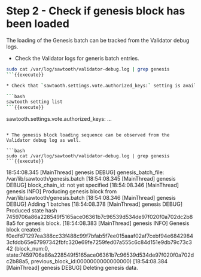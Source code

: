 # Step 2 - Check if genesis block has been loaded

The loading of the Genesis batch can be tracked from the Validator debug logs.

* Check the Validator logs for generis batch entries.

```bash
sudo cat /var/log/sawtooth/validator-debug.log | grep genesis
```{{execute}}

* Check that `sawtooth.settings.vote.authorized_keys:` setting is available on-chain.

```bash
sawtooth setting list
```{{execute}}

```
sawtooth.settings.vote.authorized_keys: ...
```

* The genesis block loading sequence can be observed from the Validator debug log as well.

```bash
sudo cat /var/log/sawtooth/validator-debug.log | grep genesis
```{{execute}}

```
18:54:08.345 [MainThread] genesis DEBUG] genesis_batch_file: /var/lib/sawtooth/genesis.batch
[18:54:08.345 [MainThread] genesis DEBUG] block_chain_id: not yet specified
[18:54:08.346 [MainThread] genesis INFO] Producing genesis block from /var/lib/sawtooth/genesis.batch
[18:54:08.346 [MainThread] genesis DEBUG] Adding 1 batches
[18:54:08.378 [MainThread] genesis DEBUG] Produced state hash 7459706a86a228549f5165ace06361b7c96539d534de97f020f0a702dc2b88a5 for genesis block.
[18:54:08.383 [MainThread] genesis INFO] Genesis block created: f0edfd71297ea388cc33f488c99f7bfab5f7ee015aaaf02af7cebf94e68429843cfddb65e67997342fbfc320e69fe7259fed07a555c6c84d151e9db79c73c342 (block_num:0, state:7459706a86a228549f5165ace06361b7c96539d534de97f020f0a702dc2b88a5, previous_block_id:0000000000000000)
[18:54:08.384 [MainThread] genesis DEBUG] Deleting genesis data.
```